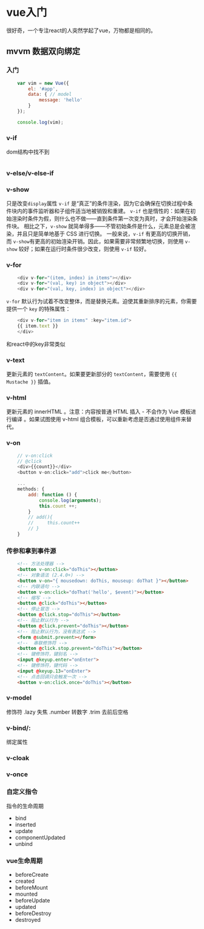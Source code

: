# vue入门

很好奇，一个专注react的人突然学起了vue，万物都是相同的。
## mvvm 数据双向绑定


### 入门
```javascript
    var vim = new Vue({
        el: '#app',
        data: { // model
            message: 'hello'
        }
    });

    console.log(vim);
```
### v-if
dom结构中找不到
```javascript
```
### v-else/v-else-if


### v-show
只是改变`display`属性
`v-if` 是“真正”的条件渲染，因为它会确保在切换过程中条件块内的事件监听器和子组件适当地被销毁和重建。
`v-if` 也是惰性的：如果在初始渲染时条件为假，则什么也不做——直到条件第一次变为真时，才会开始渲染条件块。
相比之下，`v-show` 就简单得多——不管初始条件是什么，元素总是会被渲染，并且只是简单地基于 CSS 进行切换。
一般来说，`v-if` 有更高的切换开销，而 `v-show`有更高的初始渲染开销。因此，如果需要非常频繁地切换，则使用 `v-show` 较好；如果在运行时条件很少改变，则使用 `v-if` 较好。

### v-for
```javascript
    <div v-for="(item, index) in items"></div>
    <div v-for="(val, key) in object"></div>
    <div v-for="(val, key, index) in object"></div>
```
`v-for` 默认行为试着不改变整体，而是替换元素。迫使其重新排序的元素，你需要提供一个 `key` 的特殊属性：
```javascript
    <div v-for="item in items" :key="item.id">
    {{ item.text }}
    </div>
```
和react中的key非常类似

### v-text

更新元素的 `textContent`。如果要更新部分的 `textContent`，需要使用 `{{ Mustache }}` 插值。

### v-html
更新元素的 innerHTML 。注意：内容按普通 HTML 插入 - 不会作为 Vue 模板进行编译 。如果试图使用 v-html 组合模板，可以重新考虑是否通过使用组件来替代。

### v-on
```javascript
    // v-on:click
    // @click
    <div>{{count}}</div>
    <button v-on:click="add">click me</button>

    ...
    methods: {
        add: function () {
            console.log(arguments);
            this.count ++;
        }
        // add(){
        //     this.count++
        // }
    }
```
### 传参和拿到事件源
```html
    <!-- 方法处理器 -->
    <button v-on:click="doThis"></button>
    <!-- 对象语法 (2.4.0+) -->
    <button v-on="{ mousedown: doThis, mouseup: doThat }"></button>
    <!-- 内联语句 -->
    <button v-on:click="doThat('hello', $event)"></button>
    <!-- 缩写 -->
    <button @click="doThis"></button>
    <!-- 停止冒泡 -->
    <button @click.stop="doThis"></button>
    <!-- 阻止默认行为 -->
    <button @click.prevent="doThis"></button>
    <!-- 阻止默认行为，没有表达式 -->
    <form @submit.prevent></form>
    <!--  串联修饰符 -->
    <button @click.stop.prevent="doThis"></button>
    <!-- 键修饰符，键别名 -->
    <input @keyup.enter="onEnter">
    <!-- 键修饰符，键代码 -->
    <input @keyup.13="onEnter">
    <!-- 点击回调只会触发一次 -->
    <button v-on:click.once="doThis"></button>
```

### v-model
修饰符
.lazy 失焦
.number 转数字
.trim 去前后空格


### v-bind/:
绑定属性


### v-cloak


### v-once


### 自定义指令

指令的生命周期
-   bind
-   inserted
-   update
-   componentUpdated
-   unbind



### vue生命周期

-   beforeCreate
-   created
-   beforeMount
-   mounted
-   beforeUpdate
-   updated
-   beforeDestroy
-   destroyed
